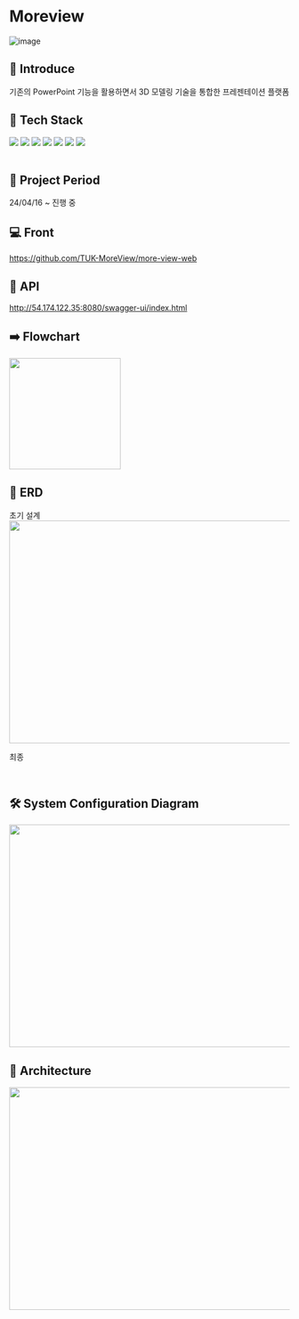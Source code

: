 # Moreview
![image](https://github.com/why-only-english/why-only-english/assets/114092152/cd490b3e-2c9d-47e1-892b-121cb07b624c)

## 🤷 Introduce
기존의 PowerPoint 기능을 활용하면서 3D 모델링 기술을 통합한 프레젠테이션 플랫폼
<br>

## 📖 Tech Stack
<div>
<img src="https://img.shields.io/badge/java-007396?style=for-the-badge&logo=java&logoColor=white">
<img src="https://img.shields.io/badge/springboot-6DB33F?style=for-the-badge&logo=springboot&logoColor=white">
<img src="https://img.shields.io/badge/mysql-4479A1?style=for-the-badge&logo=mysql&logoColor=white"> 
<img src="https://img.shields.io/badge/docker-4479A1?style=for-the-badge&logo=docker&logoColor=white">
<img src="https://img.shields.io/badge/amazonaws-232F3E?style=for-the-badge&logo=amazonaws&logoColor=white">
<img src="https://img.shields.io/badge/gradle-02303A?style=for-the-badge&logo=gradle&logoColor=white">
<img src="https://img.shields.io/badge/git-F05032?style=for-the-badge&logo=git&logoColor=white">
</div>      
<br>

## 📆 Project Period
24/04/16 ~ 진행 중
<br>

## 💻 Front 
https://github.com/TUK-MoreView/more-view-web 
<br>

## 📃 API
http://54.174.122.35:8080/swagger-ui/index.html
<br>

## ➡️️ Flowchart
<img src="https://github.com/why-only-english/why-only-english/assets/114092152/632e0bb0-842a-40af-a2fa-b7738d540c04" height="200">
<br>

## 📑 ERD
초기 설계
<br>
<img src="https://github.com/why-only-english/why-only-english/assets/114092152/57caa7b5-e4c2-40c3-b88c-7ae55817f35f" height="400" width="600">

최종 

<br>

## 🛠️ System Configuration Diagram
<img src="https://github.com/TUK-MoreView/more-view-backend/assets/114092152/f95b2099-7b47-45c2-b9d1-51aaa64f4e08" height="400" width="600">
<br>

## 👷 Architecture
<img src="https://github.com/TUK-MoreView/more-view-backend/assets/114092152/fa370315-27bb-467f-b847-6cde72930446" height="400" width="600">
<br>




